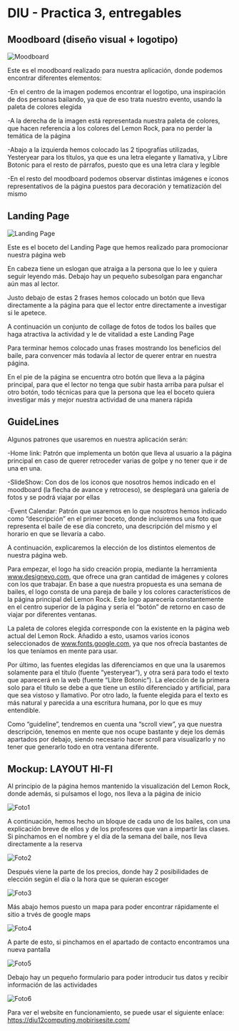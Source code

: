 # DIU - Practica 3, entregables

## Moodboard (diseño visual + logotipo) 

<img src="https://github.com/rafaacano/DIU/blob/master/P3/moodboard.png" alt="Moodboard"/>


Este es el moodboard realizado para nuestra aplicación, donde podemos encontrar diferentes elementos:

 -En el centro de la imagen podemos encontrar el logotipo, una inspiración de dos personas bailando, ya que de 
      eso trata nuestro evento, usando la paleta de colores elegida
      
 -A la derecha de la imagen está representada nuestra paleta de colores, que hacen referencia a los colores del Lemon
      Rock, para no perder la temática de la página
      
 -Abajo a la izquierda hemos colocado las 2 tipografías utilizadas, Yesteryear para los títulos, ya que es una letra 
      elegante y llamativa, y Libre Botonic para el resto de párrafos, puesto que es una letra clara y legible
      
 -En el resto del moodboard podemos observar distintas imágenes e iconos representativos de la página puestos
      para decoración y tematización del mismo


## Landing Page

<img src="https://github.com/rafaacano/DIU/blob/master/P3/bocetoLanding.png" alt="Landing Page"/>


Este es el boceto del Landing Page que hemos realizado para promocionar nuestra página web

En cabeza tiene un eslogan que atraiga a la persona que lo lee y quiera seguir leyendo más. 
Debajo hay un pequeño subesolgan para enganchar aún mas al lector.

Justo debajo de estas 2 frases hemos colocado un botón que lleva directamente a la página para que el 
lector entre directamente a investigar si le apetece.

A continuación un conjunto de collage de fotos de todos los bailes que haga atractiva la actividad y le 
de vitalidad a este Landing Page

Para terminar hemos colocado unas frases mostrando los beneficios del baile, para convencer más todavía
al lector de querer entrar en nuestra página.

En el pie de la página se encuentra otro botón que lleva a la página principal, para que el lector no 
tenga que subir hasta arriba para pulsar el otro botón, todo técnicas para que la persona que lea el 
boceto quiera investigar más y mejor nuestra actividad de una manera rápida



## GuideLines

Algunos patrones que usaremos en nuestra aplicación serán:


-Home link: Patrón que implementa un botón que lleva al usuario a la página principal en caso de querer retroceder varias de golpe y no tener que ir de una en una.


-SlideShow: Con dos de los iconos que nosotros hemos indicado en el moodboard (la flecha de avance y retroceso), se desplegará una galería de fotos y se podrá viajar
por ellas


-Event Calendar: Patrón que usaremos en lo que nosotros hemos indicado como “descripción” en el primer boceto, donde incluiremos una foto que representa el baile de 
ese día concreto, una descripción del mismo y el horario en que se llevaría a cabo.

A continuación, explicaremos la elección de los distintos elementos de nuestra página web.

Para empezar, el logo ha sido creación propia, mediante la herramienta www.designevo.com, que ofrece una gran cantidad de imágenes y colores con los que trabajar. En base a que nuestra propuesta es una semana de bailes, el logo consta de una pareja de baile y los colores característicos de la página principal del Lemon Rock. Este logo aparecería constantemente en el centro superior de la página y sería el “botón” de retorno en caso de viajar por diferentes ventanas.

La paleta de colores elegida corresponde con la existente en la página web actual del Lemon Rock. Añadido a esto, usamos varios iconos seleccionados de www.fonts.google.com, ya que nos ofrecía bastantes de los que teníamos en mente para usar.

Por último, las fuentes elegidas las diferenciamos en que una la usaremos solamente para el título (fuente “yesteryear”), y otra será para todo el texto que aparecerá en la web (fuente “Libre Botonic”). La elección de la primera solo para el título se debe a que tiene un estilo diferenciado y artificial, para que sea vistoso y llamativo. Por otro lado, la fuente elegida para el texto es más natural y parecida a una escritura humana, por lo que es muy entendible.

Como “guideline”, tendremos en cuenta una “scroll view”, ya que nuestra descripción, tenemos en mente que nos ocupe bastante y deje los demás apartados por debajo, siendo necesario hacer scroll para visualizarlo y no tener que generarlo todo en otra ventana diferente.


## Mockup: LAYOUT HI-FI

Al principio de la página hemos mantenido la visualización del Lemon Rock, donde además, si pulsamos el logo, nos lleva a la página de inicio

<img src="https://github.com/rafaacano/DIU/blob/master/P3/Fotos/1.png" alt="Foto1"/>

A continuación, hemos hecho un bloque de cada uno de los bailes, con una explicación breve de ellos y de los profesores que van a impartir las clases.
Si pinchamos en el nombre y el día de la semana del baile, nos lleva directamente a la reserva

<img src="https://github.com/rafaacano/DIU/blob/master/P3/Fotos/2.png" alt="Foto2"/>

Después viene la parte de los precios, donde hay 2 posibilidades de elección según el día o la hora que se quieran escoger

<img src="https://github.com/rafaacano/DIU/blob/master/P3/Fotos/3.png" alt="Foto3"/>

Más abajo hemos puesto un mapa para poder encontrar rápidamente el sitio a trvés de google maps

<img src="https://github.com/rafaacano/DIU/blob/master/P3/Fotos/4.png" alt="Foto4"/>

A parte de esto, si pinchamos en el apartado de contacto encontramos una nueva pantalla

<img src="https://github.com/rafaacano/DIU/blob/master/P3/Fotos/5.png" alt="Foto5"/>
 
Debajo hay un pequeño formulario para poder introducir tus datos y recibir información de las actividades

<img src="https://github.com/rafaacano/DIU/blob/master/P3/Fotos/6.png" alt="Foto6"/>

Para ver el website en funcionamiento, se puede usar el siguiente enlace:
https://diu12computing.mobirisesite.com/




